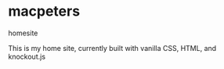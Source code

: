 # macpeters
homesite

This is my home site, currently built with vanilla CSS, HTML, and knockout.js 
